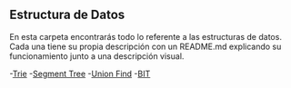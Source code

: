 ## Estructura de Datos
En esta carpeta encontrarás todo lo referente a las estructuras de datos. Cada una tiene su propia descripción con un README.md explicando su funcionamiento junto a una descripción visual.

-[Trie](https://github.com/dylanjitt/Algoritmica/tree/main/contenido/Estructura_de_datos/trie)
-[Segment Tree](https://github.com/dylanjitt/Algoritmica/tree/main/contenido/Estructura_de_datos/Segment_Tree)
-[Union Find](https://github.com/dylanjitt/Algoritmica/tree/main/contenido/Estructura_de_datos/Union_find)
-[BIT](https://github.com/dylanjitt/Algoritmica/tree/main/contenido/Estructura_de_datos/BIT)
